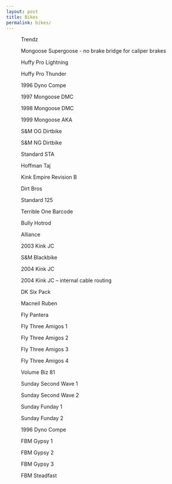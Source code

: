 ```yaml
---
layout: post
title: Bikes
permalink: bikes/
---
```


<figure>
  <img src="/img/bikes/bikes-001-trendz.jpg" loading="lazy" alt="">
  <figcaption>Trendz</figcaption>
</figure>
<figure>
  <img src="/img/bikes/bikes-000.jpg" loading="lazy" alt="">
  <figcaption>Mongoose Supergoose - no brake bridge for caliper brakes</figcaption>
</figure>
<figure>
  <img src="/img/bikes/bikes-003-pro-lightning.jpg" loading="lazy" alt="">
  <figcaption>Huffy Pro Lightning</figcaption>
</figure>
<figure>
  <img src="/img/bikes/bikes-004-pro-thunder.jpg" loading="lazy" alt="">
  <figcaption>Huffy Pro Thunder</figcaption>
</figure>
<figure>
  <img src="/img/bikes/bikes-005-dyno-compe.jpg" loading="lazy" alt="">
  <figcaption>1996 Dyno Compe</figcaption>
</figure>
<figure>
  <img src="/img/bikes/bikes-006-dmc.jpg" loading="lazy" alt="">
  <figcaption>1997 Mongoose DMC</figcaption>
</figure>
<figure>
  <img src="/img/bikes/bikes-000.jpg" loading="lazy" alt="">
  <figcaption>1998 Mongoose DMC</figcaption>
</figure>
<figure>
  <img src="/img/bikes/bikes-000.jpg" loading="lazy" alt="">
  <figcaption>1999 Mongoose AKA</figcaption>
</figure>
<figure>
  <img src="/img/bikes/bikes-009-og-dirtbike.jpg" loading="lazy" alt="">
  <figcaption>S&M OG Dirtbike</figcaption>
</figure>
<figure>
  <img src="/img/bikes/bikes-000.jpg" loading="lazy" alt="">
  <figcaption>S&M NG Dirtbike</figcaption>
</figure>
<figure>
  <img src="/img/bikes/bikes-011-sta.jpg" loading="lazy" alt="">
  <figcaption>Standard STA</figcaption>
</figure>
<figure>
  <img src="/img/bikes/bikes-012-taj.jpg" loading="lazy" alt="">
  <figcaption>Hoffman Taj</figcaption>
</figure>
<figure>
  <img src="/img/bikes/bikes-013-rev-b.jpg" loading="lazy" alt="">
  <figcaption>Kink Empire Revision B</figcaption>
</figure>
<figure>
  <img src="/img/bikes/bikes-000.jpg" loading="lazy" alt="">
  <figcaption>Dirt Bros</figcaption>
</figure>
<figure>
  <img src="/img/bikes/bikes-000.jpg" loading="lazy" alt="">
  <figcaption>Standard 125</figcaption>
</figure>
<figure>
  <img src="/img/bikes/bikes-000.jpg" loading="lazy" alt="">
  <figcaption>Terrible One Barcode</figcaption>
</figure>
<figure>
  <img src="/img/bikes/bikes-000.jpg" loading="lazy" alt="">
  <figcaption>Bully Hotrod</figcaption>
</figure>
<figure>
  <img src="/img/bikes/bikes-000.jpg" loading="lazy" alt="">
  <figcaption>Alliance</figcaption>
</figure>
<figure>
  <img src="/img/bikes/bikes-019-jc-2003.jpg" loading="lazy" alt="">
  <figcaption>2003 Kink JC</figcaption>
</figure>
<figure>
  <img src="/img/bikes/bikes-020-blackbike-01.jpg" loading="lazy" alt="">
  <figcaption>S&M Blackbike</figcaption>
</figure>
<figure>
  <img src="/img/bikes/bikes-021-jc-2004-02.jpg" loading="lazy" alt="">
  <figcaption>2004 Kink JC</figcaption>
</figure>
<figure>
  <img src="/img/bikes/bikes-021-jc-2004-03.jpg" loading="lazy" alt="">
  <figcaption>2004 Kink JC – internal cable routing</figcaption>
</figure>
<figure>
  <img src="/img/bikes/bikes-022-six-pack.jpg" loading="lazy" alt="">
  <figcaption>DK Six Pack</figcaption>
</figure>
<figure>
  <img src="/img/bikes/bikes-000.jpg" loading="lazy" alt="">
  <figcaption>Macneil Ruben</figcaption>
</figure>
<figure>
  <img src="/img/bikes/bikes-024-pantera-01.jpg" loading="lazy" alt="">
  <figcaption>Fly Pantera</figcaption>
</figure>
<figure>
  <img src="/img/bikes/bikes-025-3-amigos-01.jpg" loading="lazy" alt="">
  <figcaption>Fly Three Amigos 1</figcaption>
</figure>
<figure>
  <img src="/img/bikes/bikes-025-3-amigos-02.jpg" loading="lazy" alt="">
  <figcaption>Fly Three Amigos 2</figcaption>
</figure>
<figure>
  <img src="/img/bikes/bikes-025-3-amigos-08.jpg" loading="lazy" alt="">
  <figcaption>Fly Three Amigos 3</figcaption>
</figure>
<figure>
  <img src="/img/bikes/bikes-025-3-amigos-11.jpg" loading="lazy" alt="">
  <figcaption>Fly Three Amigos 4</figcaption>
</figure>
<figure>
  <img src="/img/bikes/bikes-000.jpg" loading="lazy" alt="">
  <figcaption>Volume Biz 81</figcaption>
</figure>
<figure>
  <img src="/img/bikes/bikes-027-second-wave-01.jpg" loading="lazy" alt="">
  <figcaption>Sunday Second Wave 1</figcaption>
</figure>
<figure>
  <img src="/img/bikes/bikes-027-second-wave-02.jpg" loading="lazy" alt="">
  <figcaption>Sunday Second Wave 2</figcaption>
</figure>
<figure>
  <img src="/img/bikes/bikes-028-funday-01.jpg" loading="lazy" alt="">
  <figcaption>Sunday Funday 1</figcaption>
</figure>
<figure>
  <img src="/img/bikes/bikes-028-funday-02.jpg" loading="lazy" alt="">
  <figcaption>Sunday Funday 2</figcaption>
</figure>
<figure>
  <img src="/img/bikes/bikes-029-dyno-compe.jpg" loading="lazy" alt="">
  <figcaption>1996 Dyno Compe</figcaption>
</figure>
<figure>
  <img src="/img/bikes/bikes-030-gypsy-02.jpg" loading="lazy" alt="">
  <figcaption>FBM Gypsy 1</figcaption>
</figure>
<figure>
  <img src="/img/bikes/bikes-030-gypsy-03.jpg" loading="lazy" alt="">
  <figcaption>FBM Gypsy 2</figcaption>
</figure>
<figure>
  <img src="/img/bikes/bikes-030-gypsy-06.jpg" loading="lazy" alt="">
  <figcaption>FBM Gypsy 3</figcaption>
</figure>
<figure>
  <img src="/img/bikes/bikes-000.jpg" loading="lazy" alt="">
  <figcaption>FBM Steadfast</figcaption>
</figure>
